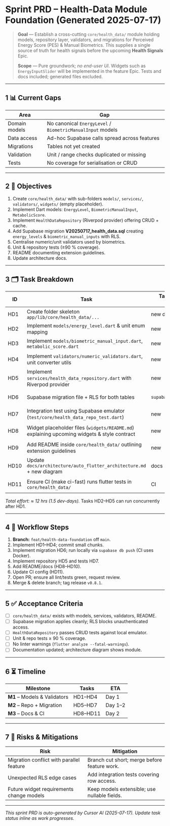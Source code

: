 # Sprint PRD – Health-Data Module Foundation (Generated 2025-07-17)

> **Goal** — Establish a cross-cutting `core/health_data/` module holding
> models, repository layer, validators, and migrations for Perceived Energy
> Score (PES) & Manual Biometrics. This supplies a single source of truth for
> health signals before the upcoming **Health Signals** Epic.
>
> **Scope** — Pure groundwork; _no end-user UI_. Widgets such as
> `EnergyInputSlider` will be implemented in the feature Epic. Tests and docs
> included; generated files excluded.

---

## 1 📊 Current Gaps

| Area          | Gap                                                        |
| ------------- | ---------------------------------------------------------- |
| Domain models | No canonical `EnergyLevel` / `BiometricManualInput` models |
| Data access   | Ad-hoc Supabase calls spread across features               |
| Migrations    | Tables not yet created                                     |
| Validation    | Unit / range checks duplicated or missing                  |
| Tests         | No coverage for serialisation or CRUD                      |

---

## 2 🎯 Objectives

1. Create `core/health_data/` with sub-folders `models/`, `services/`,
   `validators/`, `widgets/` (empty placeholder).
2. Implement Dart models: `EnergyLevel`, `BiometricManualInput`,
   `MetabolicScore`.
3. Implement `HealthDataRepository` (Riverpod provider) offering CRUD + cache.
4. Add Supabase migration **V20250717_health_data.sql** creating `energy_levels`
   & `biometric_manual_inputs` with RLS.
5. Centralise numeric/unit validators used by biometrics.
6. Unit & repository tests (≥90 % coverage).
7. README documenting extension guidelines.
8. Update architecture docs.

---

## 3 🗂 Task Breakdown

| ID   | Task                                                                                        | Target File(s) / Location | Owner     | Est. hrs | Status      | Deps    |
| ---- | ------------------------------------------------------------------------------------------- | ------------------------- | --------- | -------- | ----------- | ------- |
| HD1  | Create folder skeleton `app/lib/core/health_data/...`                                       | new dirs                  | mobile    | 0.5      | ✅ Complete | —       |
| HD2  | Implement `models/energy_level.dart` & unit enum mapping                                    | new                       | mobile    | 1        | ✅ Complete | HD1     |
| HD3  | Implement `models/biometric_manual_input.dart`, `metabolic_score.dart`                      | new                       | mobile    | 2        | ✅ Complete | HD1     |
| HD4  | Implement `validators/numeric_validators.dart`, unit converter utils                        | new                       | mobile    | 1        | ⚪ Planned  | HD1     |
| HD5  | Implement `services/health_data_repository.dart` with Riverpod provider                     | new                       | mobile    | 2        | ⚪ Planned  | HD2-HD4 |
| HD6  | Supabase migration file + RLS for both tables                                               | `supabase/migrations/`    | backend   | 2        | ⚪ Planned  | —       |
| HD7  | Integration test using Supabase emulator (`test/core/health_data_repo_test.dart`)           | new                       | QA        | 2        | ⚪ Planned  | HD5-HD6 |
| HD8  | Widget placeholder files (`widgets/README.md`) explaining upcoming widgets & style contract | new                       | mobile    | 0.5      | ⚪ Planned  | HD1     |
| HD9  | Add README inside `core/health_data/` outlining extension guidelines                        | new                       | DX        | 0.5      | ⚪ Planned  | All     |
| HD10 | Update `docs/architecture/auto_flutter_architecture.md` + new diagram                       | docs                      | DX        | 1        | ⚪ Planned  | All     |
| HD11 | Ensure CI (make ci-fast) runs flutter tests in `core/health_data/`                          | CI                        | dev-infra | 0.5      | ⚪ Planned  | HD7     |

_Total effort: ≈ 12 hrs (1.5 dev-days)._ Tasks HD2–HD5 can run concurrently
after HD1.

---

## 4 🔄 Workflow Steps

1. **Branch:** `feat/health-data-foundation` off `main`.
2. Implement HD1–HD4; commit small chunks.
3. Implement migration HD6; run locally via `supabase db push` (CI uses Docker).
4. Implement repository HD5 and tests HD7.
5. Add README/docs (HD8–HD10).
6. Update CI config (HD11).
7. Open PR; ensure all lint/tests green, request review.
8. Merge & delete branch; tag release `v0.8.1`.

---

## 5 ✅ Acceptance Criteria

- [ ] `core/health_data/` exists with models, services, validators, README.
- [ ] Supabase migration applies cleanly; RLS blocks unauthenticated access.
- [ ] `HealthDataRepository` passes CRUD tests against local emulator.
- [ ] Unit & repo tests ≥ 90 % coverage.
- [ ] No linter warnings (`flutter analyze --fatal-warnings`).
- [ ] Documentation updated; architecture diagram shows module.

---

## 6 ⏳ Timeline

| Milestone                    | Tasks    | ETA     |
| ---------------------------- | -------- | ------- |
| **M1** – Models & Validators | HD1–HD4  | Day 1   |
| **M2** – Repo + Migration    | HD5–HD7  | Day 1–2 |
| **M3** – Docs & CI           | HD8–HD11 | Day 2   |

---

## 7 🚧 Risks & Mitigations

| Risk                                     | Mitigation                                   |
| ---------------------------------------- | -------------------------------------------- |
| Migration conflict with parallel feature | Branch cut short; merge before feature work. |
| Unexpected RLS edge cases                | Add integration tests covering row access.   |
| Future widget requirements change models | Keep models extensible; use nullable fields. |

---

_This sprint PRD is auto-generated by Cursor AI (2025-07-17). Update task status
inline as work progresses._

